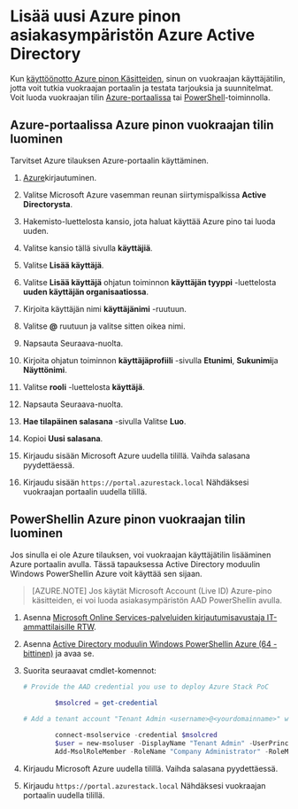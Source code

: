 <properties
    pageTitle="Lisää uusi Azure pino-asiakasympäristön Azure Active Directoryn | Microsoft Azure"
    description="Kun otat Microsoft Azure pinon Käsitteiden, sinun on vähintään yksi vuokraajan käyttäjätilin luominen, niin voit tutkia vuokraajan portaalin."
    services="azure-stack"
    documentationCenter=""
    authors="ErikjeMS"
    manager="byronr"
    editor=""/>

<tags
    ms.service="azure-stack"
    ms.workload="na"
    ms.tgt_pltfrm="na"
    ms.devlang="na"
    ms.topic="article"
    ms.date="09/26/2016"
    ms.author="erikje"/>

# <a name="add-a-new-azure-stack-tenant-account-in-azure-active-directory"></a>Lisää uusi Azure pinon asiakasympäristön Azure Active Directory

Kun [käyttöönotto Azure pinon Käsitteiden](azure-stack-run-powershell-script.md), sinun on vuokraajan käyttäjätilin, jotta voit tutkia vuokraajan portaalin ja testata tarjouksia ja suunnitelmat. Voit luoda vuokraajan tilin [Azure-portaalissa](#create-an-azure-stack-tenant-account-using-the-azure-portal) tai [PowerShell](#create-an-azure-stack-tenant-account-using-powershell)-toiminnolla.

## <a name="create-an-azure-stack-tenant-account-using-the-azure-portal"></a>Azure-portaalissa Azure pinon vuokraajan tilin luominen

Tarvitset Azure tilauksen Azure-portaalin käyttäminen.

1. [Azure](http://manage.windowsazure.com)kirjautuminen.

2.  Valitse Microsoft Azure vasemman reunan siirtymispalkissa **Active Directorysta**.

3.  Hakemisto-luettelosta kansio, jota haluat käyttää Azure pino tai luoda uuden.

4.  Valitse kansio tällä sivulla **käyttäjiä**.

5.  Valitse **Lisää käyttäjä**.

6.  Valitse **Lisää käyttäjä** ohjatun toiminnon **käyttäjän tyyppi** -luettelosta **uuden käyttäjän organisaatiossa**.

7.  Kirjoita käyttäjän nimi **käyttäjänimi** -ruutuun.

8.  Valitse **@** ruutuun ja valitse sitten oikea nimi.

9.  Napsauta Seuraava-nuolta.

10.  Kirjoita ohjatun toiminnon **käyttäjäprofiili** -sivulla **Etunimi**, **Sukunimi**ja **Näyttönimi**.

11. Valitse **rooli** -luettelosta **käyttäjä**.

12. Napsauta Seuraava-nuolta.

13. **Hae tilapäinen salasana** -sivulla Valitse **Luo**.

14. Kopioi **Uusi salasana**.

15. Kirjaudu sisään Microsoft Azure uudella tilillä. Vaihda salasana pyydettäessä.

16. Kirjaudu sisään `https://portal.azurestack.local` Nähdäksesi vuokraajan portaalin uudella tilillä.

## <a name="create-an-azure-stack-tenant-account-using-powershell"></a>PowerShellin Azure pinon vuokraajan tilin luominen

Jos sinulla ei ole Azure tilauksen, voi vuokraajan käyttäjätilin lisääminen Azure portaalin avulla. Tässä tapauksessa Active Directory moduulin Windows PowerShellin Azure voit käyttää sen sijaan.

> [AZURE.NOTE] Jos käytät Microsoft Account (Live ID) Azure-pino käsitteiden, ei voi luoda asiakasympäristön AAD PowerShellin avulla. 

1.  Asenna [Microsoft Online Services-palveluiden kirjautumisavustaja IT-ammattilaisille RTW](https://www.microsoft.com/en-us/download/details.aspx?id=41950).

2.  Asenna [Active Directory moduulin Windows PowerShellin Azure (64 - bittinen)](http://go.microsoft.com/fwlink/p/?linkid=236297) ja avaa se.

3.  Suorita seuraavat cmdlet-komennot:




    ```powershell
    # Provide the AAD credential you use to deploy Azure Stack PoC
   
            $msolcred = get-credential
    
    # Add a tenant account "Tenant Admin <username>@<yourdomainname>" with the initial password "<password>".
    
            connect-msolservice -credential $msolcred
            $user = new-msoluser -DisplayName "Tenant Admin" -UserPrincipalName <username>@<yourdomainname> -Password <password>
            Add-MsolRoleMember -RoleName "Company Administrator" -RoleMemberType User -RoleMemberObjectId $user.ObjectId
    
    ```

4.  Kirjaudu Microsoft Azure uudella tilillä. Vaihda salasana pyydettäessä.

5.  Kirjaudu `https://portal.azurestack.local` Nähdäksesi vuokraajan portaalin uudella tilillä.



